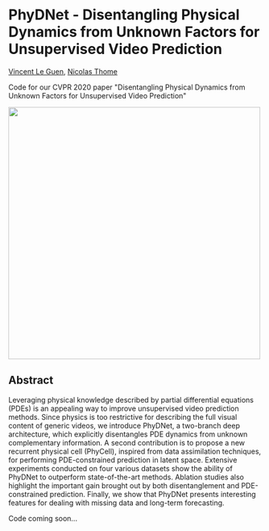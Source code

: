 # PhyDNet - Disentangling Physical Dynamics from Unknown Factors for Unsupervised Video Prediction
[Vincent Le Guen](https://www.linkedin.com/in/vincentleguen/),  [Nicolas Thome](http://cedric.cnam.fr/~thomen/)

Code for our CVPR 2020 paper "Disentangling Physical Dynamics from Unknown Factors for Unsupervised Video Prediction"

<img src="https://github.com/vincent-leguen/PhyDNet/blob/master/fig1.png" width="500">

## Abstract
Leveraging physical knowledge described by partial differential equations (PDEs) is an appealing way to improve unsupervised video prediction methods. Since physics is too restrictive for describing the full visual content of generic videos, we introduce PhyDNet, a two-branch deep architecture, which explicitly disentangles PDE dynamics from unknown complementary information. A second contribution is to propose a new  recurrent physical cell (PhyCell), inspired from data assimilation techniques, for performing PDE-constrained prediction in latent space. Extensive experiments conducted on four various datasets show the ability of PhyDNet to outperform state-of-the-art methods. Ablation studies also highlight the important gain brought out by both disentanglement and PDE-constrained prediction. Finally, we show that PhyDNet presents interesting features for dealing with  missing data and long-term forecasting.


Code coming soon...
